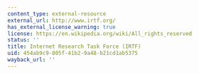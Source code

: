 ```yaml
---
content_type: external-resource
external_url: http://www.irtf.org/
has_external_license_warning: true
license: https://en.wikipedia.org/wiki/All_rights_reserved
status: ''
title: Internet Research Task Force (IRTF)
uid: 454ab9c9-805f-41b2-9a48-b21cd1ab5375
wayback_url: ''
---
```

